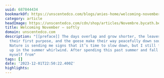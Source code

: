 ```yaml
---
uuid: 687844434
bookmarkOf: https://unscentedco.com/blogs/anies-home/welcoming-november-softly
category: article
headImage: https://unscentedco.com/cdn/shop/articles/Novembre.bycath.be-4104.jpg?v=1700059377
title: Welcoming November — softly
domain: unscentedco.com
description: "[[preface]] The days overlap and grow shorter, the leaves let go of
  their first purpose, and the geese make their way peacefully down south. Mother
  Nature is sending me signs that it’s time to slow down, but I still feel caught
  up in the summer whirlwind. After spending this past summer and fall schlepping
  myself from"
tags: []
date: '2023-12-01T22:50:22.400Z'
highlights:
---
```




